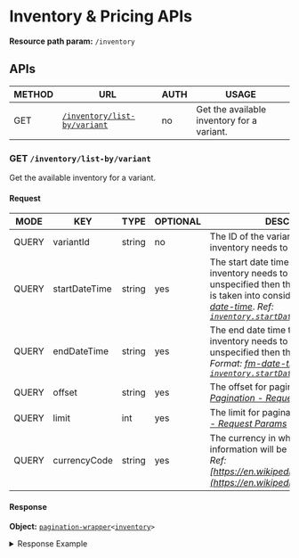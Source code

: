 # Inventory & Pricing APIs

**Resource path param:** `/inventory`

## APIs

| METHOD | URL                                                             | AUTH | USAGE                                      |
|--------|-----------------------------------------------------------------|------|--------------------------------------------|
| GET    | [`/inventory/list-by/variant`](#GET-/inventory/list-by/variant) | no   | Get the available inventory for a variant. |

### <a name="GET-/inventory/list-by/variant"></a>GET `/inventory/list-by/variant`

Get the available inventory for a variant.

#### Request

| MODE  | KEY           | TYPE   | OPTIONAL | DESCRIPTION                                                                                                                                                                                                                                                           |
|-------|---------------|--------|----------|-----------------------------------------------------------------------------------------------------------------------------------------------------------------------------------------------------------------------------------------------------------------------|
| QUERY | variantId     | string | no       | The ID of the variant for which the inventory needs to be fetched.                                                                                                                                                                                                    |
| QUERY | startDateTime | string | yes      | The start date time from which the inventory needs to be fetched. If unspecified then the current timestamp is taken into consideration. *Format: [fm-date-time](/conventions/formats.md#fm-date-time)*. *Ref: [`inventory.startDateTime`](#inventory.startDateTime)* |
| QUERY | endDateTime   | string | yes      | The end date time till which the inventory needs to be fetched. If unspecified then this is taken as infinity. *Format: [fm-date-time](/conventions/formats.md#fm-date-time)*. *Ref: [`inventory.startDateTime`](#inventory.startDateTime)*                           |
| QUERY | offset        | string | yes      | The offset for pagination. *Ref: [Pagination - Request Params](/conventions/basics.md#Pagination--Request-Params)*                                                                                                                                                    |
| QUERY | limit         | int    | yes      | The limit for pagination. *Ref: [Pagination - Request Params](/conventions/basics.md#Pagination--Request-Params)*                                                                                                                                                     |
| QUERY | currencyCode  | string | yes      | The currency in which pricing information will be returned. Eg: `USD`, `AED`. *Ref: [https://en.wikipedia.org/wiki/ISO_4217](https://en.wikipedia.org/wiki/ISO_4217)*                                                                                                 |

#### Response

**Object:** [`pagination-wrapper`](/object-models/common-models.md#pagination-wrapper)`<`[`inventory`](/object-models/v1/inventory-pricing-models.md#inventory)`>`

<details>
<summary>Response Example</summary>

```json
{
	"items": [
		{
			"id": "1212121",
			"startDateTime": "2017-03-30T15:30:00",
			"endDateTime": "2017-03-30T15:30:00",
			"availability": "LIMITED/UNLIMITED/CLOSED",
			"remaining": 5,
			"pricing": {
				"persons": [
					{
						"type": "ADULT",
						"name": "Adult",
						"ageFrom": 13,
						"ageTo": null,
						"price": 100,
						"originalPrice": 110
					},
					{
						"type": "CHILD",
						"name": "Child",
						"ageFrom": 4,
						"ageTo": 12,
						"price": 50,
						"originalPrice": 60
					}
				],
				"groups": [
					{
						"size": 4,
						"price": 100,
						"originalPrice": 120
					}
				]
			}
		}
	],
	"nextUrl": "https://www.headout.com/api/public/v1/inventory/list-by/variant?variantId=1234&offset=21&limit=20",
	"prevUrl": "https://www.headout.com/api/public/v1/inventory/list-by/variant?variantId=1234&offset=0&limit=20",
	"total": 100,
	"nextOffset": 21
}
```
</details>
